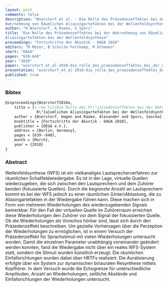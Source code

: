 ```yaml
---
layout: post
comments: false
description: "Wierstorf et al. - Die Rolle des Präzedenzeffektes bei der
Wahrnehmung von Räumlichen Aliasingartefakten bei der Wellenfeldsynthese"
author: "H Wierstorf, A Raake, S Spors"
title: "Die Rolle des Präzedenzeffektes bei der Wahrnehmung von Räumlichen
Aliasingartefakten bei der Wellenfeldsynthese"
proceedings: "Fortschritte der Akustik - DAGA 2010"
editors: "M Möser, B Schulte-Fortkamp, M Ochmann"
short: "DAGA"
pages: "639-640"
year: "2010"
paper: "wierstorf_et_al-2010-die_rolle_des_praezedenzeffektes_bei_der_wahrnehmung_von_raeumlichen_aliasingartefakten_bei_der_wfs.pdf"
presentation: "wierstorf_et_al-2010-die_rolle_des_praezedenzeffektes_bei_der_wahrnehmung_von_raeumlichen_aliasingartefakten_bei_der_wfs-presentation.pdf"
published: true
---
```


### Bibtex

```latex
@inproceedings{Wierstorf2010a,
    title = {% raw %}{{Die Rolle des Pr\"{a}zedenzeffektes bei der Wahrnehmung von
              R\"{a}umlichen Aliasingartefakten bei der Wellenfeldsynthese}}{% endraw %},
    author = {Wierstorf, Hagen and Raake, Alexander and Spors, Sascha},
    booktitle = {Fortschritte der Akustik - DAGA 2010},
    publisher = {DEGA e.V.},
    address = {Berlin, Germany},
    pages = {639--640},
    month = {March},
    year = {2010}
}
```

### Abstract

Wellenfeldsynthese (WFS) ist ein vielkanaliges Lautsprecherverfahren zur
räumlichen Schallfeldwiedergabe. Es ist in der Lage, virtuelle Quellen
wiederzugeben, die sich zwischen den Lautsprechern und dem Zuhörer benden
(fokussierte Quellen). Durch die begrenzte Anzahl an Lautsprechern kommt es bei
der WFS jedoch zu einer räumlichen (Unter)Abtastung, die zu Aliasingartefakten
in der Wiedergabe führen kann. Diese machen sich in Form von mehreren
Wiederholungen des wiederzugebenden Signals bemerkbar. Für den Fall der
virtuellen Quelle im Zuhörerraum erreichen diese Wiederholungen den Zuhörer vor
dem Signal der fokussierten Quelle. Ob die Wiederholungen als Vorechos hörbar
sind, lässt sich durch den Präzedenzeffekt beschreiben. Um gezielte Vorhersagen
über die Perzeption der Wiederholungen zu ermöglichen, ist in einem Versuch der
Präzedenzeffekt für Sprachstimuli mit vielen Wiederholungen untersucht worden.
Damit die einzelnen Parameter unabhängig voneinander geändert werden konnten,
fand die Wiedergabe nicht über ein reales WFS-System statt, sondern die Stimuli
wurden künstlich erzeugt. Die räumlichen Einfallsrichtungen wurden dabei über
HRTFs realisiert. Die Auralisierung erfolgte über ein System zur dynamischen
binauralen Resynthese mittels Kopfhörer. In dem Versuch wurde die Echogrenze für
unterschiedliche Amplituden, Anzahl an Wiederholungen, zeitliche Abstände und
Einfallsrichtungen der Wiederholungen untersucht.
